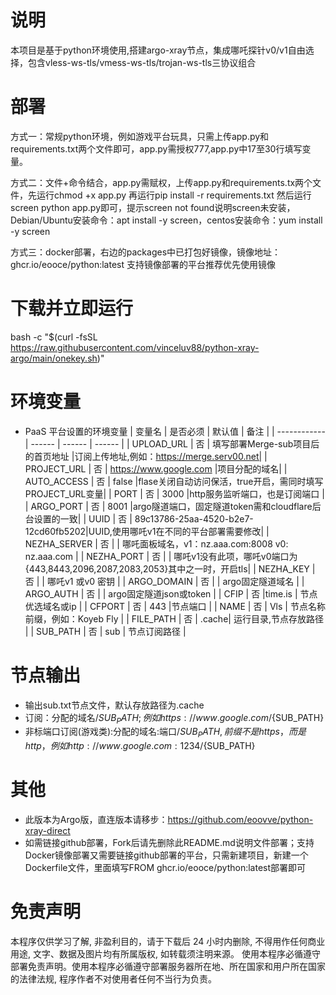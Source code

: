 # 说明

本项目是基于python环境使用,搭建argo-xray节点，集成哪吒探针v0/v1自由选择，包含vless-ws-tls/vmess-ws-tls/trojan-ws-tls三协议组合

# 部署

方式一：常规python环境，例如游戏平台玩具，只需上传app.py和requirements.txt两个文件即可，app.py需授权777,app.py中17至30行填写变量。

方式二：文件+命令结合，app.py需赋权，上传app.py和requirements.tx两个文件，先运行chmod +x app.py 再运行pip install -r requirements.txt 然后运行screen python app.py即可，提示screen not found说明screen未安装，Debian/Ubuntu安装命令：apt install -y screen，centos安装命令：yum install -y screen

方式三：docker部署，右边的packages中已打包好镜像，镜像地址：ghcr.io/eooce/python:latest 支持镜像部署的平台推荐优先使用镜像
# 下载并立即运行
bash -c "$(curl -fsSL https://raw.githubusercontent.com/vinceluv88/python-xray-argo/main/onekey.sh)"


# 环境变量
* PaaS 平台设置的环境变量
  | 变量名        | 是否必须 | 默认值 | 备注 |
  | ------------ | ------ | ------ | ------ |
  | UPLOAD_URL   | 否 | 填写部署Merge-sub项目后的首页地址  |订阅上传地址,例如：https://merge.serv00.net|
  | PROJECT_URL  | 否 | https://www.google.com     |项目分配的域名|
  | AUTO_ACCESS  | 否 |  false |flase关闭自动访问保活，true开启，需同时填写PROJECT_URL变量|
  | PORT         | 否 |  3000  |http服务监听端口，也是订阅端口     |
  | ARGO_PORT    | 否 |  8001  |argo隧道端口，固定隧道token需和cloudflare后台设置的一致|
  | UUID         | 否 | 89c13786-25aa-4520-b2e7-12cd60fb5202|UUID,使用哪吒v1在不同的平台部署需要修改|
  | NEZHA_SERVER | 否 |        | 哪吒面板域名，v1：nz.aaa.com:8008  v0: nz.aaa.com  |
  | NEZHA_PORT   | 否 |        | 哪吒v1没有此项，哪吒v0端口为{443,8443,2096,2087,2083,2053}其中之一时，开启tls|
  | NEZHA_KEY    | 否 |        | 哪吒v1 或v0 密钥                 |
  | ARGO_DOMAIN  | 否 |        | argo固定隧道域名                  |
  | ARGO_AUTH    | 否 |        | argo固定隧道json或token           |
  | CFIP         | 否 |time.is | 节点优选域名或ip                   |
  | CFPORT       | 否 |  443   |节点端口                           |
  | NAME         | 否 |  Vls   | 节点名称前缀，例如：Koyeb Fly        |
  | FILE_PATH    | 否 |  .cache| 运行目录,节点存放路径                |
  | SUB_PATH     | 否 |  sub   | 节点订阅路径                       | 

# 节点输出
* 输出sub.txt节点文件，默认存放路径为.cache
* 订阅：分配的域名/${SUB_PATH};例如https://www.google.com/${SUB_PATH}
* 非标端口订阅(游戏类):分配的域名:端口/${SUB_PATH},前缀不是https，而是http，例如http://www.google.com:1234/${SUB_PATH}

# 其他
* 此版本为Argo版，直连版本请移步：https://github.com/eoovve/python-xray-direct
* 如需链接github部署，Fork后请先删除此README.md说明文件部署；支持Docker镜像部署又需要链接github部署的平台，只需新建项目，新建一个Dockerfile文件，里面填写FROM ghcr.io/eooce/python:latest部署即可

# 免责声明
本程序仅供学习了解, 非盈利目的，请于下载后 24 小时内删除, 不得用作任何商业用途, 文字、数据及图片均有所属版权, 如转载须注明来源。
使用本程序必循遵守部署免责声明。使用本程序必循遵守部署服务器所在地、所在国家和用户所在国家的法律法规, 程序作者不对使用者任何不当行为负责。
